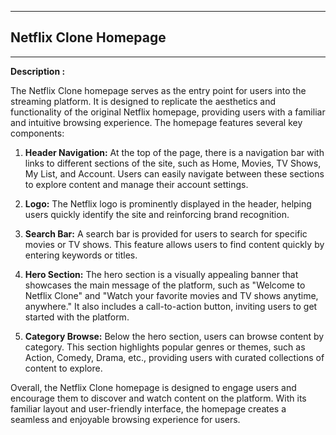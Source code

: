 <hr> 
<h2><b>Netflix Clone Homepage</b></h2> 
<hr>

<b>Description :</b>

The Netflix Clone homepage serves as the entry point for users into the streaming platform. It is designed to replicate the aesthetics and functionality of the original Netflix homepage, providing users with a familiar and intuitive browsing experience. The homepage features several key components:

1. <b>Header Navigation:</b> At the top of the page, there is a navigation bar with links to different sections of the site, such as Home, Movies, TV Shows, My List, and Account. Users can easily navigate between these sections to explore content and manage their account settings.

2. <b>Logo:</b> The Netflix logo is prominently displayed in the header, helping users quickly identify the site and reinforcing brand recognition.

3. <b>Search Bar:</b> A search bar is provided for users to search for specific movies or TV shows. This feature allows users to find content quickly by entering keywords or titles.

4. <b>Hero Section:</b> The hero section is a visually appealing banner that showcases the main message of the platform, such as "Welcome to Netflix Clone" and "Watch your favorite movies and TV shows anytime, anywhere." It also includes a call-to-action button, inviting users to get started with the platform.

5. <b>Category Browse:</b> Below the hero section, users can browse content by category. This section highlights popular genres or themes, such as Action, Comedy, Drama, etc., providing users with curated collections of content to explore.

Overall, the Netflix Clone homepage is designed to engage users and encourage them to discover and watch content on the platform. With its familiar layout and user-friendly interface, the homepage creates a seamless and enjoyable browsing experience for users.
